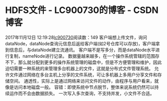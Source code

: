 # HDFS文件 - LC900730的博客 - CSDN博客
2017年11月12日 12:19:28[lc900730](https://me.csdn.net/LC900730)阅读数：149
客户端想上传文件，询问dataNode，dataNode查询元信息后返给客户端(如2号仓库可以存放)，客户端拿到信息后，与dataNode建立流通讯。 
客户端不是写多分，而是dataNode水平进行复制，nameNode进行记录。
数据量越来越多，在一个操作系统管辖的范围存不下，那么就分配到更多的操作系统管理的磁盘中，但是不方便管理和维护，因此迫切需要一种系统的来管理多台机器上的文件，这就是分布式文件管理系统。 
允许文件通过网络在多台主机上分享的文件系统，可让多机器上多用户分享文件和存储空间。 
通透性，实际上是通过网络来访问文件的动作，由程序与用户看来，就像是访问本地磁盘一般。
容错：即使系统中节点脱节，整体来说系统仍然可以持续运作而不会由数据损失。 
一次写入多次查询，不支持并发，小文件不合适。
